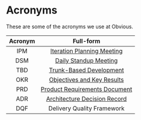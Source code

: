 # Acronyms

These are some of the acronyms we use at Obvious.

| Acronym | Full-form |
| :---: | :---: |
| IPM | [Iteration Planning Meeting](meetings/iteration-planning-meetings.md) |
| DSM | [Daily Standup Meeting](meetings/daily-standup-meetings.md) |
| TBD | [Trunk-Based Development](release-engineering/trunk-based-development.md) |
| OKR | [Objectives and Key Results](https://en.wikipedia.org/wiki/OKR) |
| PRD | [Product Requirements Document](product-requirements-document.md) |
| ADR | [Architecture Decision Record](how-to-adr.md) |
| DQF | Delivery Quality Framework |

